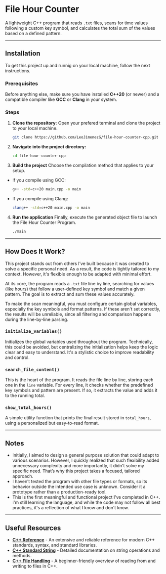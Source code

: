 # File Hour Counter

A lightweight C++ program that reads `.txt` files, scans for time values following a custom key symbol, and calculates the total sum of the values based on a defined pattern.

---

## Installation

To get this project up and runnig on your local machine, follow the next instructions.

### Prerequisites
Before anything else, make sure you have installed **C++20** (or newer) and a compatible compiler like **GCC** or **Clang** in your system. 

### Steps
1. **Clone the repository:**
Open your prefered terminal and clone the project to your local machine.
    ```bash
    git clone https://github.com/LeoJimenezG/file-hour-counter-cpp.git
    ```
2. **Navigate into the project directory:**
    ```bash
    cd file-hour-counter-cpp
    ```
3. **Build the project**
Choose the compilation method that applies to your setup.
* If you compile using GCC:
    ```bash
    g++ -std=c++20 main.cpp -o main
    ```
* If you compile using Clang:
    ```bash
    clang++ -std=c++20 main.cpp -o main
    ```
4. **Run the application**
Finally, execute the generated object file to launch the File Hour Counter Program.
    ```bash
    ./main
    ```

---

## How Does It Work?

This project stands out from others I’ve built because it was created to solve a specific personal need. As a result, the code is tightly tailored to my context. However, it's flexible enough to be adapted with minimal effort.

At its core, the program reads a `.txt` file line by line, searching for values (like hours) that follow a user-defined key symbol and match a given pattern. The goal is to extract and sum these values accurately.

To make the scan meaningful, you must configure certain global variables, especially the key symbols and format patterns. If these aren't set correctly, the results will be unreliable, since all filtering and comparison happens during the line-by-line parsing.

### `initialize_variables()` 
Initializes the global variables used throughout the program. Technically, this could be avoided, but centralizing the initialization helps keep the logic clear and easy to understand. It's a stylistic choice to improve readability and control.

### `search_file_content()`
This is the heart of the program. It reads the file line by line, storing each one in the `line` variable. For every line, it checks whether the predefined key symbols and pattern are present. If so, it extracts the value and adds it to the running total.

### `show_total_hours()`
A simple utility function that prints the final result stored in `total_hours`, using a personalized but easy-to-read format.

---

## Notes

* Initially, I aimed to design a general purpose solution that could adapt to various scenarios. However, I quickly realized that such flexibility added unnecessary complexity and more importantly, it didn't solve my specific need. That’s why this project takes a focused, tailored approach.
* I haven’t tested the program with other file types or formats, so its behavior outside the intended use case is unknown. Consider it a prototype rather than a production-ready tool.
* This is the first meaningful and functional project I've completed in C++. I'm still learning the language, and while the code may not follow all best practices, it's a reflection of what I know and don't know.

---

## Useful Resources

* **[C++ Reference](https://en.cppreference.com/w/)** - An extensive and reliable reference for modern C++ standards, syntax, and standard libraries.
* **[C++ Standard String](https://cplusplus.com/reference/string/string/)** - Detailed documentation on string operations and methods.
* **[C++ File Handling](https://www.w3schools.com/CPP/cpp_files.asp)** - A beginner-friendly overview of reading from and writing to files in C++.

